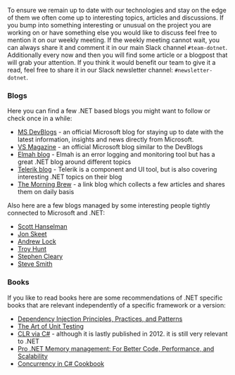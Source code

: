 To ensure we remain up to date with our technologies and stay on the edge of them we often come up to interesting topics, articles and discussions. If you bump into something interesting or unusual on the project you are working on or have something else you would like to discuss feel free to mention it on our weekly meeting. If the weekly meeting cannot wait, you can always share it and comment it in our main Slack channel `#team-dotnet`.
Additionally every now and then you will find some article or a blogpost that will grab your attention. If you think it would benefit our team to give it a read, feel free to share it in our Slack newsletter channel: `#newsletter-dotnet`. 
### Blogs
Here you can find a few .NET based blogs you might want to follow or check once in a while: 
 - [MS DevBlogs](https://devblogs.microsoft.com/) - an official Microsoft blog for staying up to date with the latest information, insights and news directly from Microsoft. 
 - [VS Magazine](https://visualstudiomagazine.com/Home.aspx) - an official Microsoft blog similar to the DevBlogs 
 - [Elmah blog](https://blog.elmah.io/) - Elmah is an error logging and monitoring tool but has a great .NET blog around different topics 
 - [Telerik blog](https://www.telerik.com/blogs) - Telerik is a component and UI tool, but is also covering interesting .NET topics on their blog
 - [The Morning Brew](https://blog.cwa.me.uk/) - a link blog which collects a few articles and shares them on daily basis

Also here are a few blogs managed by some interesting people tightly connected to Microsoft and .NET: 

 - [Scott Hanselman](https://www.hanselman.com/blog/)
 - [Jon Skeet](https://codeblog.jonskeet.uk/)
 - [Andrew Lock](https://andrewlock.net/)
 - [Troy Hunt](https://www.troyhunt.com/)
 - [Stephen Cleary](https://blog.stephencleary.com/)
 - [Steve Smith](https://ardalis.com/blog)

### Books
If you like to read books here are some recommendations of .NET specific books that are relevant independently of a specific framework or a version:

 - [Dependency Injection Principles, Practices, and    Patterns](https://www.manning.com/books/dependency-injection-principles-practices-patterns)
 - [The Art of Unit Testing](https://www.manning.com/books/the-art-of-unit-testing-second-edition)
 - [CLR via C#](https://www.oreilly.com/library/view/clr-via-c/9780735668737/) - although it is lastly published in 2012. it is still very relevant to .NET
 - [Pro .NET Memory management: For Better Code, Performance, and Scalability](https://www.oreilly.com/library/view/pro-net-memory/9781484240274/)
 - [Concurrency in C# Cookbook](https://www.oreilly.com/library/view/concurrency-in-c/9781492054498/)